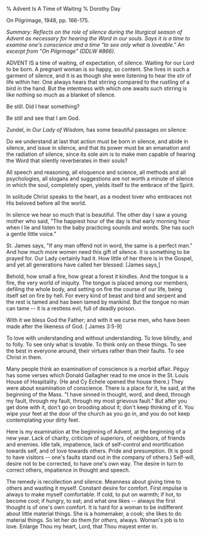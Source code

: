 % Advent  Is A Time of Waiting
% Dorothy Day

On Pilgrimage, 1948, pp. 166-175.

*Summary: Reflects on the role of silence during the liturgical season
of Advent as necessary for hearing the Word in our souls. Says it is a
time to examine one's conscience and a time "to see only what is
loveable." An excerpt from "On Pilgrmage" (DDLW \#866).*

ADVENT IS a time of waiting, of expectation, of silence. Waiting for our
Lord to be born. A pregnant woman is so happy, so content. She lives in
such a garment of silence, and it is as though she were listening to
hear the stir of life within her. One always hears that stirring
compared to the rustling of a bird in the hand. But the intentness with
which one awaits such stirring is like nothing so much as a blanket of
silence.

Be still. Did I hear something?

Be still and see that I am God.

Zundel, in *Our Lady of Wisdom,* has some beautiful passages on silence:

Do we understand at last that action must be born in silence, and abide
in silence, and issue in silence, and that its power must be an
emanation and the radiation of silence, since its sole aim is to make
men capable of hearing the Word that silently reverberates in their
souls?

All speech and reasoning, all eloquence and science, all methods and all
psychologies, all slogans and suggestions are not worth a minute of
silence in which the soul, completely open, yields itself to the embrace
of the Spirit.

In solitude Christ speaks to the heart, as a modest lover who embraces
not His beloved before all the world.

In silence we hear so much that is beautiful. The other day I saw a
young mother who said, "The happiest hour of the day is that early
morning hour when I lie and listen to the baby practicing sounds and
words. She has such a gentle little voice."

St. James says, "If any man offend not in word, the same is a perfect
man." And how much more women need this gift of silence. It is something
to be prayed for. Our Lady certainly had it. How little of her there is
in the Gospel, and yet all generations have called her blessed. [James
says,]

Behold, how small a fire, how great a forest it kindles. And the tongue
is a fire, the very world of iniquity. The tongue is placed among our
members, defiling the whole body, and setting on fire the course of our
life, being itself set on fire by hell. For every kind of beast and bird
and serpent and the rest is tamed and has been tamed by mankind. But the
tongue no man can tame -- it is a restless evil, full of deadly poison.

With it we bless God the Father; and with it we curse men, who have been
made after the likeness of God. [ James 3:5-9]

To love with understanding and without understanding. To love blindly,
and to folly. To see only what is lovable. To think only on these
things. To see the best in everyone around, their virtues rather than
their faults. To see Christ in them.

Many people think an examination of conscience is a morbid affair. Péguy
has some verses which Donald Gallagher read to me once in the St. Louis
House of Hospitality. (He and Cy Echele opened the house there.) They
were about examination of conscience. There is a place for it, he said,
at the beginning of the Mass. "I have sinned in thought, word, and deed,
through my fault, through my fault, through my most grievous fault." But
after you get done with it, don't go on brooding about it; don't keep
thinking of it. You wipe your feet at the door of the church as you go
in, and you do not keep contemplating your dirty feet.

Here is my examination at the beginning of Advent, at the beginning of a
new year. Lack of charity, criticism of superiors, of neighbors, of
friends and enemies. Idle talk, impatience, lack of self-control and
mortification towards self, and of love towards others. Pride and
presumption. (It is good to have visitors -- one's faults stand out in
the company of others.) Self-will, desire not to be corrected, to have
one's own way. The desire in turn to correct others, impatience in
thought and speech.

The remedy is recollection and silence. Meanness about giving time to
others and wasting it myself. Constant desire for comfort. First impulse
is always to make myself comfortable. If cold, to put on warmth; if hot,
to become cool; if hungry, to eat; and what one likes -- always the
first thought is of one's own comfort. It is hard for a woman to be
indifferent about little material things. She is a homemaker, a cook;
she likes to do material things. So let her do them *for others,* always.
Woman's job is to love. Enlarge Thou my heart, Lord, that Thou mayest
enter in.
